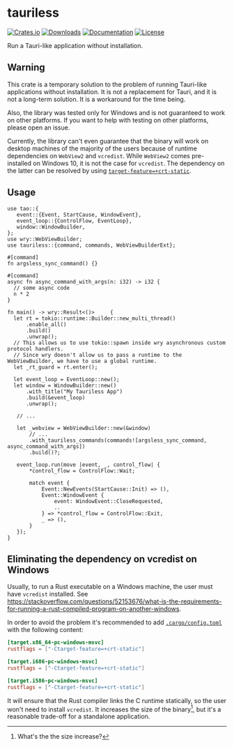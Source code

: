 # tauriless

[![Crates.io](https://img.shields.io/crates/v/tauriless)](https://crates.io/crates/tauriless)
[![Downloads](https://img.shields.io/crates/d/tauriless.svg)](https://crates.io/crates/tauriless)
[![Documentation](https://docs.rs/tauriless/badge.svg)](https://docs.rs/tauriless)
[![License](https://img.shields.io/crates/l/tauriless)](https://crates.io/crates/tauriless)

Run a Tauri-like application without installation.

## Warning

This crate is a temporary solution to the problem of running Tauri-like applications without installation. It is not a replacement for Tauri, and it is not a long-term solution. It is a workaround for the time being.

Also, the library was tested only for Windows and is not guaranteed to work on other platforms. If you want to help with testing on other platforms, please open an issue.

Currently, the library can't even guarantee that the binary will work on desktop machines of the majority of the users because of runtime dependencies on `WebView2` and `vcredist`. While `WebView2` comes pre-installed on Windows 10, it is not the case for `vcredist`. The dependency on the latter can be resolved by using [`target-feature=+crt-static`](https://rust-lang.github.io/rfcs/1721-crt-static.html).

## Usage

 ```rust, no_run
use tao::{
    event::{Event, StartCause, WindowEvent},
    event_loop::{ControlFlow, EventLoop},
    window::WindowBuilder,
};
use wry::WebViewBuilder;
use tauriless::{command, commands, WebViewBuilderExt};

#[command]
fn argsless_sync_command() {}

#[command]
async fn async_command_with_args(n: i32) -> i32 {
   // some async code
   n * 2
}

fn main() -> wry::Result<()>     {
   let rt = tokio::runtime::Builder::new_multi_thread()
       .enable_all()
       .build()
       .unwrap();
   // This allows us to use tokio::spawn inside wry asynchronous custom protocol handlers.
   // Since wry doesn't allow us to pass a runtime to the WebViewBuilder, we have to use a global runtime.
   let _rt_guard = rt.enter();

   let event_loop = EventLoop::new();
   let window = WindowBuilder::new()
       .with_title("My Tauriless App")
       .build(&event_loop)
       .unwrap();

    // ...
    
    let _webview = WebViewBuilder::new(&window)
        // ...
        .with_tauriless_commands(commands![argsless_sync_command, async_command_with_args])
        .build()?;

    event_loop.run(move |event, _, control_flow| {
        *control_flow = ControlFlow::Wait;

        match event {
            Event::NewEvents(StartCause::Init) => (),
            Event::WindowEvent {
                event: WindowEvent::CloseRequested,
                ..
            } => *control_flow = ControlFlow::Exit,
            _ => (),
        }
    });
}
 ```

## Eliminating the dependency on vcredist on Windows

Usually, to run a Rust executable on a Windows machine, the user must have `vcredist` installed. See <https://stackoverflow.com/questions/52153676/what-is-the-requirements-for-running-a-rust-compiled-program-on-another-windows>.

In order to avoid the problem it's recommended to add [`.cargo/config.toml`](https://doc.rust-lang.org/cargo/reference/config.html) with the following content:

```toml
[target.x86_64-pc-windows-msvc]
rustflags = ["-Ctarget-feature=+crt-static"]

[target.i686-pc-windows-msvc]
rustflags = ["-Ctarget-feature=+crt-static"]

[target.i586-pc-windows-msvc]
rustflags = ["-Ctarget-feature=+crt-static"]
```

It will ensure that the Rust compiler links the C runtime statically, so the user won't need to install `vcredist`. It increases the size of the binary[^1], but it's a reasonable trade-off for a standalone application.

[^1]: What's the the size increase?
